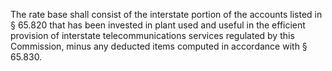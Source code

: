 The rate base shall consist of the interstate portion of the accounts listed in § 65.820 that has been invested in plant used and useful in the efficient provision of interstate telecommunications services regulated by this Commission, minus any deducted items computed in accordance with § 65.830.

